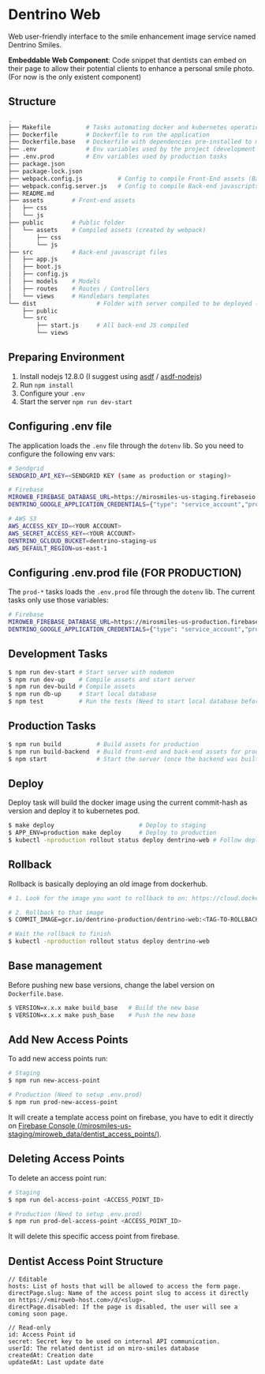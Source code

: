 # Dentrino Web
Web user-friendly interface to the smile enhancement image service named Dentrino Smiles.

**Embeddable Web Component**: Code snippet that dentists can embed on their page to allow their potential clients to enhance a personal smile photo. (For now is the only existent component)

## Structure
```bash
.
├── Makefile          # Tasks automating docker and kubernetes operations
├── Dockerfile        # Dockerfile to run the application
├── Dockerfile.base   # Dockerfile with dependencies pre-installed to make it quicker to build new images
├── .env              # Env variables used by the project (development only)
├── .env.prod         # Env variables used by production tasks
├── package.json
├── package-lock.json
├── webpack.config.js          # Config to compile Front-End assets (Babel, SASS, minify, uglify, etc)
├── webpack.config.server.js   # Config to compile Back-end javascripts (with Babel)
├── README.md
├── assets        # Front-end assets
│   ├── css
│   └── js
├── public        # Public folder
│   └── assets    # Compiled assets (created by webpack)
│       ├── css
│       └── js
├── src           # Back-end javascript files
│   ├── app.js
│   ├── boot.js
│   ├── config.js
│   ├── models    # Models
│   ├── routes    # Routes / Controllers
│   └── views     # Handlebars templates
└── dist                 # Folder with server compiled to be deployed (created by webpack)
    ├── public
    └── src
        ├── start.js     # All back-end JS compiled
        └── views
```

## Preparing Environment

1. Install nodejs 12.8.0 (I suggest using [asdf](https://github.com/asdf-vm/asdf) / [asdf-nodejs](https://github.com/asdf-vm/asdf-nodejs))
2. Run `npm install`
3. Configure your `.env`
4. Start the server `npm run dev-start`

## Configuring .env file
The application loads the `.env` file through the `dotenv` lib. So you need to configure the following env vars:

```bash
# Sendgrid
SENDGRID_API_KEY=<SENDGRID KEY (same as production or staging)>

# Firebase
MIROWEB_FIREBASE_DATABASE_URL=https://mirosmiles-us-staging.firebaseio.com
DENTRINO_GOOGLE_APPLICATION_CREDENTIALS={"type": "service_account","project_id": "mirosmiles-us-staging", ...}

# AWS S3
AWS_ACCESS_KEY_ID=<YOUR ACCOUNT>
AWS_SECRET_ACCESS_KEY=<YOUR ACCOUNT>
DENTRINO_GCLOUD_BUCKET=dentrino-staging-us
AWS_DEFAULT_REGION=us-east-1
```

## Configuring .env.prod file (FOR PRODUCTION)
The `prod-*` tasks loads the `.env.prod` file through the `dotenv` lib. The current tasks only use those variables:

```bash
# Firebase
MIROWEB_FIREBASE_DATABASE_URL=https://mirosmiles-us-production.firebaseio.com
DENTRINO_GOOGLE_APPLICATION_CREDENTIALS={"type": "service_account","project_id": "mirosmiles-us-production", ...}
```

## Development Tasks

```bash
$ npm run dev-start # Start server with nodemon
$ npm run dev-up    # Compile assets and start server
$ npm run dev-build # Compile assets
$ npm run db-up     # Start local database
$ npm test          # Run the tests (Need to start local database before)
```

## Production Tasks

```bash
$ npm run build          # Build assets for production
$ npm run build-backend  # Build front-end and back-end assets for production
$ npm start              # Start the server (once the backend was built)
```

## Deploy
Deploy task will build the docker image using the current commit-hash as version and deploy it to kubernetes pod.

```bash
$ make deploy                        # Deploy to staging
$ APP_ENV=production make deploy     # Deploy to production
$ kubectl -nproduction rollout status deploy dentrino-web # Follow deploy status
```

## Rollback
Rollback is basically deploying an old image from dockerhub.

```bash
# 1. Look for the image you want to rollback to on: https://cloud.docker.com/u/tastytech/repository/docker/tastytech/miroweb/tags

# 2. Rollback to that image
$ COMMIT_IMAGE=gcr.io/dentrino-production/dentrino-web:<TAG-TO-ROLLBACK-TO> APP_ENV=production make rollback

# Wait the rollback to finish
$ kubectl -nproduction rollout status deploy dentrino-web
```

## Base management
Before pushing new base versions, change the label version on `Dockerfile.base`.

```bash
$ VERSION=x.x.x make build_base   # Build the new base
$ VERSION=x.x.x make push_base    # Push the new base
```

## Add New Access Points
To add new access points run:

```bash
# Staging
$ npm run new-access-point

# Production (Need to setup .env.prod)
$ npm run prod-new-access-point
```

It will create a template access point on firebase, you have to edit it directly on [Firebase Console (/mirosmiles-us-staging/miroweb\_data/dentist\_access\_points/)](https://console.firebase.google.com/u/0/project/mirosmiles-us-staging/database/mirosmiles-us-staging/data~2Fmiroweb_data~2Fdentist_access_points).

## Deleting Access Points
To delete an access point run:

```bash
# Staging
$ npm run del-access-point <ACCESS_POINT_ID>

# Production (Need to setup .env.prod)
$ npm run prod-del-access-point <ACCESS_POINT_ID>
```
It will delete this specific access point from firebase.

## Dentist Access Point Structure
```
// Editable
hosts: List of hosts that will be allowed to access the form page.
directPage.slug: Name of the access point slug to access it directly on https://<miroweb-host.com>/d/<slug>.
directPage.disabled: If the page is disabled, the user will see a coming soon page.

// Read-only
id: Access Point id
secret: Secret key to be used on internal API communication.
userId: The related dentist id on miro-smiles database
createdAt: Creation date
updatedAt: Last update date
```

